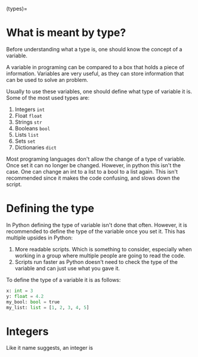 (types)=

# What is meant by type?

Before understanding what a type is, one should know the concept of a variable. 

A variable in programing can be compared to a box that holds a piece of information. Variables are very useful, as they can store information that can be used to solve an problem.

Usually to use these variables, one should define what type of variable it is. Some of the most used types are:

1) Integers `int`
2) Float `float`
3) Strings `str`
4) Booleans `bool`
5) Lists `list`
6) Sets `set`
7) Dictionaries `dict`

Most programing languages don't allow the change of a type of variable. Once set it can no longer be changed. However, in python this isn't the case. One can change an int to a list to a bool to a list again. This isn't recommended since it makes the code confusing, and slows down the script.

# Defining the type

In Python defining the type of variable isn't done that often. However, it is recommended to define the type of the variable once you set it. This has multiple upsides in Python:

1) More readable scripts. Which is something to consider, especially when working in a group where multiple people are going to read the code.
2) Scripts run faster as Python doesn't need to check the type of the variable and can just use what you gave it.

To define the type of a variable it is as follows:

<!-- you could change python to {code-cell} and it will be runnable and have those variables saved for the page  -->
```python 
x: int = 3
y: float = 4.2
my_bool: bool = true
my_list: list = [1, 2, 3, 4, 5]
```

# Integers

Like it name suggests, an integer is 
